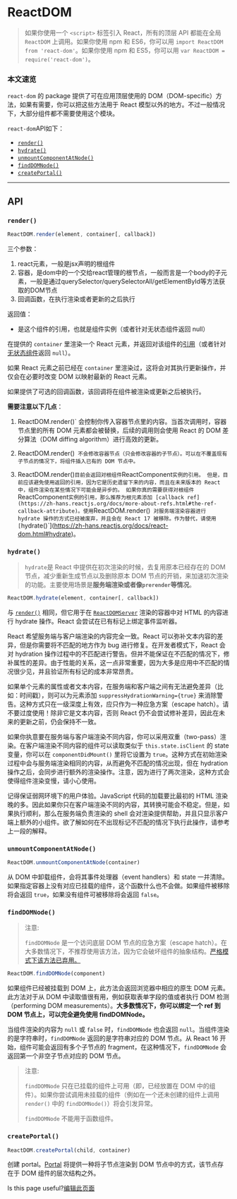 # ReactDOM

> 如果你使用一个 `<script>` 标签引入 React，所有的顶层 API 都能在全局 `ReactDOM` 上调用。如果你使用 npm 和 ES6，你可以用 `import ReactDOM from 'react-dom'`。如果你使用 npm 和 ES5，你可以用 `var ReactDOM = require('react-dom')`。
>

### 本文速览

`react-dom` 的 package 提供了可在应用顶层使用的 DOM（DOM-specific）方法，如果有需要，你可以把这些方法用于 React 模型以外的地方。不过一般情况下，大部分组件都不需要使用这个模块。

`react-dom`API如下：

- [`render()`](https://zh-hans.reactjs.org/docs/react-dom.html#render)
- [`hydrate()`](https://zh-hans.reactjs.org/docs/react-dom.html#hydrate)
- [`unmountComponentAtNode()`](https://zh-hans.reactjs.org/docs/react-dom.html#unmountcomponentatnode)
- [`findDOMNode()`](https://zh-hans.reactjs.org/docs/react-dom.html#finddomnode)
- [`createPortal()`](https://zh-hans.reactjs.org/docs/react-dom.html#createportal)



------



## API

### `render()`

```js
ReactDOM.render(element, container[, callback])
```

三个参数：

1. react元素，一般是jsx声明的根组件
2. 容器，是dom中的一个交给react管理的根节点，一般而言是一个body的子元素，一般是通过querySelector/querySelectorAll/getElementById等方法获取的DOM节点
3. 回调函数，在执行渲染或者更新的之后执行

返回值：

- 是这个组件的引用，也就是组件实例（或者针对无状态组件返回 null）

在提供的 `container` 里渲染一个 React 元素，并返回对该组件的[引用](https://zh-hans.reactjs.org/docs/more-about-refs.html)（或者针对[无状态组件](https://zh-hans.reactjs.org/docs/components-and-props.html#function-and-class-components)返回 `null`）。

如果 React 元素之前已经在 `container` 里渲染过，这将会对其执行更新操作，并仅会在必要时改变 DOM 以映射最新的 React 元素。

如果提供了可选的回调函数，该回调将在组件被渲染或更新之后被执行。

**需要注意以下几点**： 

1. ReactDOM.render()` 会控制你传入容器节点里的内容。当首次调用时，容器节点里的所有 DOM 元素都会被替换，后续的调用则会使用 React 的 DOM 差分算法（DOM diffing algorithm）进行高效的更新。

2. ReactDOM.render()` 不会修改容器节点（只会修改容器的子节点）。可以在不覆盖现有子节点的情况下，将组件插入已有的 DOM 节点中。` 

3. ReactDOM.render()` 目前会返回对根组件 `ReactComponent` 实例的引用。 但是，目前应该避免使用返回的引用，因为它是历史遗留下来的内容，而且在未来版本的 React 中，组件渲染在某些情况下可能会是异步的。 如果你真的需要获得对根组件 `ReactComponent` 实例的引用，那么推荐为根元素添加 [callback ref](https://zh-hans.reactjs.org/docs/more-about-refs.html#the-ref-callback-attribute)。使用 `ReactDOM.render()` 对服务端渲染容器进行 hydrate 操作的方式已经被废弃，并且会在 React 17 被移除。作为替代，请使用 [`hydrate()`](https://zh-hans.reactjs.org/docs/react-dom.html#hydrate)。



### `hydrate()`

> `hydrate`是 React 中提供在初次渲染的时候，去复用原本已经存在的 DOM 节点，减少重新生成节点以及删除原本 DOM 节点的开销，来加速初次渲染的功能。主要使用场景是**服务端渲染或者像`prerender`等情况**。

```js
ReactDOM.hydrate(element, container[, callback])
```

与 [`render()`](https://zh-hans.reactjs.org/docs/react-dom.html#render) 相同，但它用于在 [`ReactDOMServer`](https://zh-hans.reactjs.org/docs/react-dom-server.html) 渲染的容器中对 HTML 的内容进行 hydrate 操作。React 会尝试在已有标记上绑定事件监听器。

React 希望服务端与客户端渲染的内容完全一致。React 可以弥补文本内容的差异，但是你需要将不匹配的地方作为 bug 进行修复。在开发者模式下，React 会对 hydration 操作过程中的不匹配进行警告。但并不能保证在不匹配的情况下，修补属性的差异。由于性能的关系，这一点非常重要，因为大多是应用中不匹配的情况很少见，并且验证所有标记的成本非常昂贵。

如果单个元素的属性或者文本内容，在服务端和客户端之间有无法避免差异（比如：时间戳），则可以为元素添加 `suppressHydrationWarning={true}` 来消除警告。这种方式只在一级深度上有效，应只作为一种应急方案（escape hatch）。请不要过度使用！除非它是文本内容，否则 React 仍不会尝试修补差异，因此在未来的更新之前，仍会保持不一致。

如果你执意要在服务端与客户端渲染不同内容，你可以采用双重（two-pass）渲染。在客户端渲染不同内容的组件可以读取类似于 `this.state.isClient` 的 state 变量，你可以在 `componentDidMount()` 里将它设置为 `true`。这种方式在初始渲染过程中会与服务端渲染相同的内容，从而避免不匹配的情况出现，但在 hydration 操作之后，会同步进行额外的渲染操作。注意，因为进行了两次渲染，这种方式会使得组件渲染变慢，请小心使用。

记得保证弱网环境下的用户体验。JavaScript 代码的加载要比最初的 HTML 渲染晚的多。因此如果你只在客户端渲染不同的内容，其转换可能会不稳定。但是，如果执行顺利，那么在服务端负责渲染的 shell 会对渲染提供帮助，并且只显示客户端上额外的小组件。欲了解如何在不出现标记不匹配的情况下执行此操作，请参考上一段的解释。



### `unmountComponentAtNode()`

```js
ReactDOM.unmountComponentAtNode(container)
```

从 DOM 中卸载组件，会将其事件处理器（event handlers）和 state 一并清除。如果指定容器上没有对应已挂载的组件，这个函数什么也不会做。如果组件被移除将会返回 `true`，如果没有组件可被移除将会返回 `false`。



### `findDOMNode()`

> 注意:
>
> `findDOMNode` 是一个访问底层 DOM 节点的应急方案（escape hatch）。在大多数情况下，不推荐使用该方法，因为它会破坏组件的抽象结构。[严格模式下该方法已弃用。](https://zh-hans.reactjs.org/docs/strict-mode.html#warning-about-deprecated-finddomnode-usage)

```js
ReactDOM.findDOMNode(component)
```

如果组件已经被挂载到 DOM 上，此方法会返回浏览器中相应的原生 DOM 元素。此方法对于从 DOM 中读取值很有用，例如获取表单字段的值或者执行 DOM 检测（performing DOM measurements）。**大多数情况下，你可以绑定一个 ref 到 DOM 节点上，可以完全避免使用 findDOMNode。**

当组件渲染的内容为 `null` 或 `false` 时，`findDOMNode` 也会返回 `null`。当组件渲染的是字符串时，`findDOMNode` 返回的是字符串对应的 DOM 节点。从 React 16 开始，组件可能会返回有多个子节点的 fragment，在这种情况下，`findDOMNode` 会返回第一个非空子节点对应的 DOM 节点。

> 注意:
>
> `findDOMNode` 只在已挂载的组件上可用（即，已经放置在 DOM 中的组件）。如果你尝试调用未挂载的组件（例如在一个还未创建的组件上调用 `render()` 中的 `findDOMNode()`）将会引发异常。
>
> `findDOMNode` 不能用于函数组件。



### `createPortal()`

```js
ReactDOM.createPortal(child, container)
```

创建 portal。[Portal](https://zh-hans.reactjs.org/docs/portals.html) 将提供一种将子节点渲染到 DOM 节点中的方式，该节点存在于 DOM 组件的层次结构之外。

Is this page useful?[编辑此页面](https://github.com/reactjs/zh-hans.reactjs.org/tree/main/content/docs/reference-react-dom.md)

